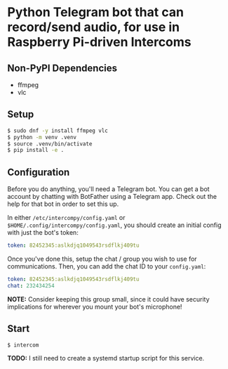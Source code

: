 # Python Telegram bot that can record/send audio, for use in Raspberry Pi-driven Intercoms

## Non-PyPI Dependencies

* ffmpeg
* vlc

## Setup

```bash
$ sudo dnf -y install ffmpeg vlc
$ python -m venv .venv
$ source .venv/bin/activate
$ pip install -e .
```

## Configuration

Before you do anything, you'll need a Telegram bot. You can get a bot account by chatting with BotFather using a Telegram app. Check out the help for that bot in order to set this up.

In either `/etc/intercompy/config.yaml` or `$HOME/.config/intercompy/config.yaml`, you should create an initial config with just the bot's token:

```yaml
token: 82452345:aslkdjq1049543rsdflkj409tu
```

Once you've done this, setup the chat / group you wish to use for communications. Then, you can add the chat ID to your `config.yaml`:

```yaml
token: 82452345:aslkdjq1049543rsdflkj409tu
chat: 232434254
```

**NOTE:** Consider keeping this group small, since it could have security implications for wherever you mount your bot's microphone!

## Start

```bash
$ intercom
```

**TODO:** I still need to create a systemd startup script for this service.
